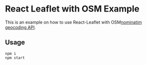 # React Leaflet with OSM Example
This is an example on how to use React-Leaflet with OSM[nominatim geocoding API](https://nominatim.org/).

## Usage

```shell
npm i
npm start
```
